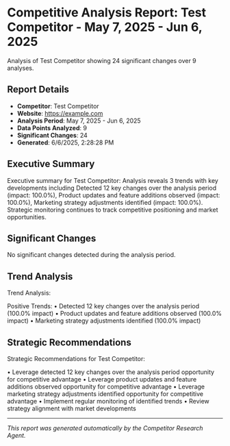 # Competitive Analysis Report: Test Competitor - May 7, 2025 - Jun 6, 2025

Analysis of Test Competitor showing 24 significant changes over 9 analyses.

## Report Details

- **Competitor**: Test Competitor
- **Website**: https://example.com
- **Analysis Period**: May 7, 2025 - Jun 6, 2025
- **Data Points Analyzed**: 9
- **Significant Changes**: 24
- **Generated**: 6/6/2025, 2:28:28 PM

## Executive Summary

Executive summary for Test Competitor: Analysis reveals 3 trends with key developments including Detected 12 key changes over the analysis period (impact: 100.0%), Product updates and feature additions observed (impact: 100.0%), Marketing strategy adjustments identified (impact: 100.0%). Strategic monitoring continues to track competitive positioning and market opportunities.

## Significant Changes

No significant changes detected during the analysis period.

## Trend Analysis

Trend Analysis:

Positive Trends:
• Detected 12 key changes over the analysis period (100.0% impact)
• Product updates and feature additions observed (100.0% impact)
• Marketing strategy adjustments identified (100.0% impact)

## Strategic Recommendations

Strategic Recommendations for Test Competitor:

• Leverage detected 12 key changes over the analysis period opportunity for competitive advantage
• Leverage product updates and feature additions observed opportunity for competitive advantage
• Leverage marketing strategy adjustments identified opportunity for competitive advantage
• Implement regular monitoring of identified trends
• Review strategy alignment with market developments

---

*This report was generated automatically by the Competitor Research Agent.*
